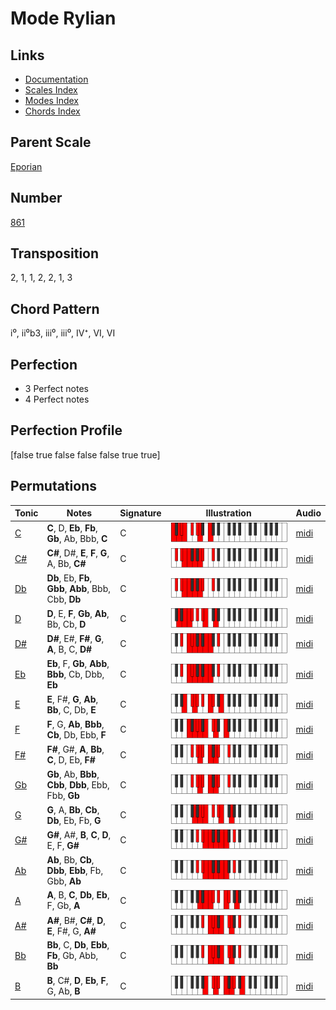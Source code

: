# Mode Rylian

## Links

- [Documentation](README.md)
- [Scales Index](Scales.md)
- [Modes Index](Modes.md)
- [Chords Index](Chords.md)

## Parent Scale

[Eporian](ScaleEporian.md)

## Number

[861](https://ianring.com/musictheory/scales/861)

## Transposition

2, 1, 1, 2, 2, 1, 3

## Chord Pattern

i⁰, ii⁰b3, iii⁰, iii⁰, IV⁺, VI, VI

## Perfection

- 3 Perfect notes
- 4 Perfect notes

## Perfection Profile

[false true false false false true true]

## Permutations

| Tonic | Notes | Signature | Illustration | Audio |
|-------|-------|-----------|--------------|-------|
| [C](ModeCNaturalRylian.md) | **C**, D, **Eb**, **Fb**, **Gb**, Ab, Bbb, **C** | C | ![CNaturalRylian](ModeCNaturalRylian.png) | [midi](https://github.com/edipermadi/music/blob/main/docs/ModeCNaturalRylian.mid?raw=true) |
| [C#](ModeCSharpRylian.md) | **C#**, D#, **E**, **F**, **G**, A, Bb, **C#** | C | ![CSharpRylian](ModeCSharpRylian.png) | [midi](https://github.com/edipermadi/music/blob/main/docs/ModeCSharpRylian.mid?raw=true) |
| [Db](ModeDFlatRylian.md) | **Db**, Eb, **Fb**, **Gbb**, **Abb**, Bbb, Cbb, **Db** | C | ![DFlatRylian](ModeDFlatRylian.png) | [midi](https://github.com/edipermadi/music/blob/main/docs/ModeDFlatRylian.mid?raw=true) |
| [D](ModeDNaturalRylian.md) | **D**, E, **F**, **Gb**, **Ab**, Bb, Cb, **D** | C | ![DNaturalRylian](ModeDNaturalRylian.png) | [midi](https://github.com/edipermadi/music/blob/main/docs/ModeDNaturalRylian.mid?raw=true) |
| [D#](ModeDSharpRylian.md) | **D#**, E#, **F#**, **G**, **A**, B, C, **D#** | C | ![DSharpRylian](ModeDSharpRylian.png) | [midi](https://github.com/edipermadi/music/blob/main/docs/ModeDSharpRylian.mid?raw=true) |
| [Eb](ModeEFlatRylian.md) | **Eb**, F, **Gb**, **Abb**, **Bbb**, Cb, Dbb, **Eb** | C | ![EFlatRylian](ModeEFlatRylian.png) | [midi](https://github.com/edipermadi/music/blob/main/docs/ModeEFlatRylian.mid?raw=true) |
| [E](ModeENaturalRylian.md) | **E**, F#, **G**, **Ab**, **Bb**, C, Db, **E** | C | ![ENaturalRylian](ModeENaturalRylian.png) | [midi](https://github.com/edipermadi/music/blob/main/docs/ModeENaturalRylian.mid?raw=true) |
| [F](ModeFNaturalRylian.md) | **F**, G, **Ab**, **Bbb**, **Cb**, Db, Ebb, **F** | C | ![FNaturalRylian](ModeFNaturalRylian.png) | [midi](https://github.com/edipermadi/music/blob/main/docs/ModeFNaturalRylian.mid?raw=true) |
| [F#](ModeFSharpRylian.md) | **F#**, G#, **A**, **Bb**, **C**, D, Eb, **F#** | C | ![FSharpRylian](ModeFSharpRylian.png) | [midi](https://github.com/edipermadi/music/blob/main/docs/ModeFSharpRylian.mid?raw=true) |
| [Gb](ModeGFlatRylian.md) | **Gb**, Ab, **Bbb**, **Cbb**, **Dbb**, Ebb, Fbb, **Gb** | C | ![GFlatRylian](ModeGFlatRylian.png) | [midi](https://github.com/edipermadi/music/blob/main/docs/ModeGFlatRylian.mid?raw=true) |
| [G](ModeGNaturalRylian.md) | **G**, A, **Bb**, **Cb**, **Db**, Eb, Fb, **G** | C | ![GNaturalRylian](ModeGNaturalRylian.png) | [midi](https://github.com/edipermadi/music/blob/main/docs/ModeGNaturalRylian.mid?raw=true) |
| [G#](ModeGSharpRylian.md) | **G#**, A#, **B**, **C**, **D**, E, F, **G#** | C | ![GSharpRylian](ModeGSharpRylian.png) | [midi](https://github.com/edipermadi/music/blob/main/docs/ModeGSharpRylian.mid?raw=true) |
| [Ab](ModeAFlatRylian.md) | **Ab**, Bb, **Cb**, **Dbb**, **Ebb**, Fb, Gbb, **Ab** | C | ![AFlatRylian](ModeAFlatRylian.png) | [midi](https://github.com/edipermadi/music/blob/main/docs/ModeAFlatRylian.mid?raw=true) |
| [A](ModeANaturalRylian.md) | **A**, B, **C**, **Db**, **Eb**, F, Gb, **A** | C | ![ANaturalRylian](ModeANaturalRylian.png) | [midi](https://github.com/edipermadi/music/blob/main/docs/ModeANaturalRylian.mid?raw=true) |
| [A#](ModeASharpRylian.md) | **A#**, B#, **C#**, **D**, **E**, F#, G, **A#** | C | ![ASharpRylian](ModeASharpRylian.png) | [midi](https://github.com/edipermadi/music/blob/main/docs/ModeASharpRylian.mid?raw=true) |
| [Bb](ModeBFlatRylian.md) | **Bb**, C, **Db**, **Ebb**, **Fb**, Gb, Abb, **Bb** | C | ![BFlatRylian](ModeBFlatRylian.png) | [midi](https://github.com/edipermadi/music/blob/main/docs/ModeBFlatRylian.mid?raw=true) |
| [B](ModeBNaturalRylian.md) | **B**, C#, **D**, **Eb**, **F**, G, Ab, **B** | C | ![BNaturalRylian](ModeBNaturalRylian.png) | [midi](https://github.com/edipermadi/music/blob/main/docs/ModeBNaturalRylian.mid?raw=true) |
